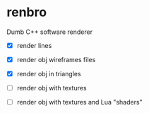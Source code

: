 # renbro
Dumb C++ software renderer

- [x] render lines
- [x] render obj wireframes files
- [x] render obj in triangles
- [ ] render obj with textures
- [ ] render obj with textures and Lua "shaders"

